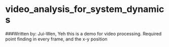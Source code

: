 # video_analysis_for_system_dynamics
###Written by: Jui-Wen, Yeh
this is a demo for video processing. 
Required point finding in every frame, and the x-y position
